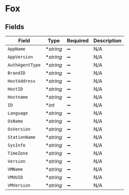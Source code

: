# Fox


## Fields

| Field              | Type               | Required           | Description        |
| ------------------ | ------------------ | ------------------ | ------------------ |
| `AppName`          | **string*          | :heavy_minus_sign: | N/A                |
| `AppVersion`       | **string*          | :heavy_minus_sign: | N/A                |
| `AuthAgentType`    | **string*          | :heavy_minus_sign: | N/A                |
| `BrandID`          | **string*          | :heavy_minus_sign: | N/A                |
| `HostAddress`      | **string*          | :heavy_minus_sign: | N/A                |
| `HostID`           | **string*          | :heavy_minus_sign: | N/A                |
| `Hostname`         | **string*          | :heavy_minus_sign: | N/A                |
| `ID`               | **int*             | :heavy_minus_sign: | N/A                |
| `Language`         | **string*          | :heavy_minus_sign: | N/A                |
| `OsName`           | **string*          | :heavy_minus_sign: | N/A                |
| `OsVersion`        | **string*          | :heavy_minus_sign: | N/A                |
| `StationName`      | **string*          | :heavy_minus_sign: | N/A                |
| `SysInfo`          | **string*          | :heavy_minus_sign: | N/A                |
| `TimeZone`         | **string*          | :heavy_minus_sign: | N/A                |
| `Version`          | **string*          | :heavy_minus_sign: | N/A                |
| `VMName`           | **string*          | :heavy_minus_sign: | N/A                |
| `VMUUID`           | **string*          | :heavy_minus_sign: | N/A                |
| `VMVersion`        | **string*          | :heavy_minus_sign: | N/A                |